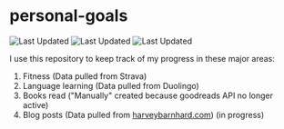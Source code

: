 # personal-goals
![Last Updated](https://img.shields.io/date/1624501084?color=FC4C02&label=Fitness%20Updated&logo=strava)
![Last Updated](https://img.shields.io/date/1624501084?color=7ac70c&label=Language%20Updated&logo=duolingo)
![Last Updated](https://img.shields.io/date/1624501084?color=e9e5cd&label=Books%20Updated&logo=goodreads)

I use this repository to keep track of my progress in these major areas:

1. Fitness (Data pulled from Strava)
2. Language learning (Data pulled from Duolingo)
3. Books read ("Manually" created because goodreads API no longer active)
4. Blog posts (Data pulled from [harveybarnhard.com](https://harveybarnhard.com)) (in progress)
